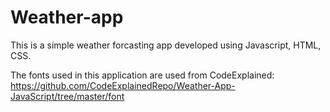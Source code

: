 # Weather-app


This is a simple weather forcasting app developed using Javascript, HTML, CSS.

The fonts used in this application are used from CodeExplained: https://github.com/CodeExplainedRepo/Weather-App-JavaScript/tree/master/font

